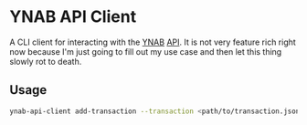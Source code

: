 # YNAB API Client

A CLI client for interacting with the [YNAB](https://www.youneedabudget.com/) [API](https://api.youneedabudget.com/). It is not very feature rich right now because I'm just going to fill out my use case and then let this thing slowly rot to death.

## Usage

```sh
ynab-api-client add-transaction --transaction <path/to/transaction.json> --token <path/to/bearer_token>
```
